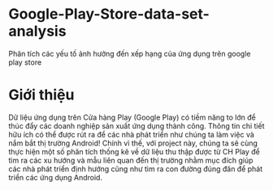 # Google-Play-Store-data-set-analysis
Phân tích các yếu tố ảnh hưởng đến xếp hạng của ứng dụng trên google play store


# Giới thiệu
Dữ liệu ứng dụng trên Cửa hàng Play (Google Play) có tiềm năng to lớn để thúc đẩy các doanh nghiệp sản xuất ứng dụng thành công. Thông tin chi tiết hữu ích có thể được rút ra để các nhà phát triển như chúng ta làm việc và nắm bắt thị trường Android! Chính vì thế, với project này, chúng ta sẽ cùng thực hiện một số phân tích thống kê về dữ liệu thu thập được từ CH Play để tìm ra các xu hướng và mẫu liên quan đến thị trường nhằm mục đích giúp các nhà phát triển định hướng cũng như tìm ra con đường đúng đăn để phát triển các ứng dụng Android.
